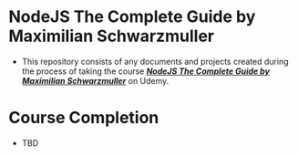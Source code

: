 # NodeJS The Complete Guide by Maximilian Schwarzmuller
- This repository consists of any documents and projects created during the process of taking the course [***NodeJS The Complete Guide by Maximilian Schwarzmuller***](https://www.udemy.com/course/nodejs-the-complete-guide/) on Udemy.

# Course Completion
- TBD